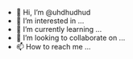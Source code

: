 - 👋 Hi, I’m @uhdhudhud
- 👀 I’m interested in ...
- 🌱 I’m currently learning ...
- 💞️ I’m looking to collaborate on ...
- 📫 How to reach me ...

<!---
uhdhudhud/uhdhudhud is a ✨ special ✨ repository because its `README.md` (this file) appears on your GitHub profile.
You can click the Preview link to take a look at your changes.
--->
